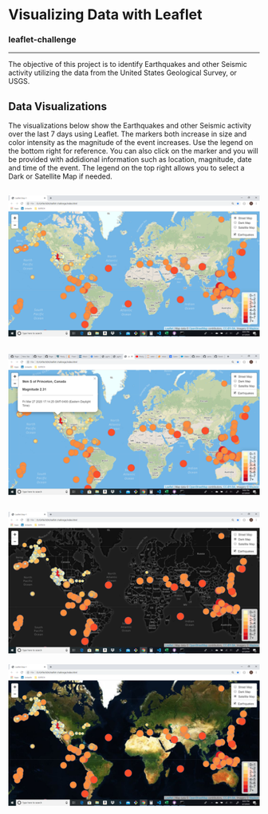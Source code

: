 # Visualizing Data with Leaflet

### leaflet-challenge
---
The objective of this project is to identify Earthquakes and other Seismic activity utilizing the data from the United States Geological Survey, or USGS.

## Data Visualizations

The visualizations below show the Earthquakes and other Seismic activity over the last 7 days using Leaflet. The markers both increase in size and color intensity as the magnitude of the event increases. Use the legend on the bottom right for reference. You can also click on the marker and you will be provided with addidional information such as location, magnitude, date and time of the event. The legend on the top right allows you to select a Dark or Satellite Map if needed.

![Earthquakes](Images/EQ1.png)
---
![Earthquake Magnitude](Images/EQMagnitude.png)
---
![Earthquake Dark](Images/EQDark.png)
---
![Earthquake Satellite](Images/EQSatellite.png)